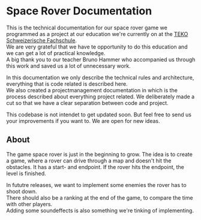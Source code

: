 # Space Rover Documentation

This is the technical documentation for our space rover game we programmed as a project at our education we're currently on at the [TEKO Schweizerische Fachschule].  
We are very grateful that we have te opportunity to do this education and we can get a lot of practical knowledge.  
A big thank you to our teacher Bruno Hammer who accompanied us through this work and saved us a lot of unnecessary work.

In this documentation we only describe the technical rules and architecture, everything that is code related is described here.  
We also created a projectmanagement documentation in which is the process described about everything project related. We deliberately made a cut so that we have a clear separation between code and project.

This codebase is not intendet to get updated soon. But feel free to send us your improvements if you want to. We are open for new ideas.

## About

The game space rover is just in the beginning to grow. The idea is to create a game, where a rover can drive through a map and doesn't hit the obstacles. It has a start- and endpoint. If the rover hits the endpoint, the level is finished.  

In fututre releases, we want to implement some enemies the rover has to shoot down.  
There should also be a ranking at the end of the game, to compare the time with other players.  
Adding some soundeffects is also something we're tinking of implementing.

[TEKO Schweizerische Fachschule]: https://www.teko.ch/
